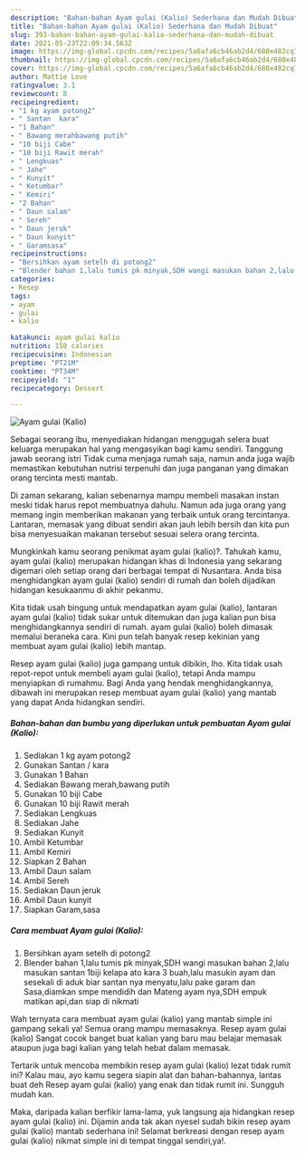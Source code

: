 ```yaml
---
description: "Bahan-bahan Ayam gulai (Kalio) Sederhana dan Mudah Dibuat"
title: "Bahan-bahan Ayam gulai (Kalio) Sederhana dan Mudah Dibuat"
slug: 393-bahan-bahan-ayam-gulai-kalio-sederhana-dan-mudah-dibuat
date: 2021-05-23T22:09:34.563Z
image: https://img-global.cpcdn.com/recipes/5a6afa6cb46ab2d4/680x482cq70/ayam-gulai-kalio-foto-resep-utama.jpg
thumbnail: https://img-global.cpcdn.com/recipes/5a6afa6cb46ab2d4/680x482cq70/ayam-gulai-kalio-foto-resep-utama.jpg
cover: https://img-global.cpcdn.com/recipes/5a6afa6cb46ab2d4/680x482cq70/ayam-gulai-kalio-foto-resep-utama.jpg
author: Mattie Love
ratingvalue: 3.1
reviewcount: 8
recipeingredient:
- "1 kg ayam potong2"
- " Santan  kara"
- "1 Bahan"
- " Bawang merahbawang putih"
- "10 biji Cabe"
- "10 biji Rawit merah"
- " Lengkuas"
- " Jahe"
- " Kunyit"
- " Ketumbar"
- " Kemiri"
- "2 Bahan"
- " Daun salam"
- " Sereh"
- " Daun jeruk"
- " Daun kunyit"
- " Garamsasa"
recipeinstructions:
- "Bersihkan ayam setelh di potong2"
- "Blender bahan 1,lalu tumis pk minyak,SDH wangi masukan bahan 2,lalu masukan santan 1biji kelapa ato kara 3 buah,lalu masukin ayam dan sesekali di aduk biar santan nya menyatu,lalu pake garam dan Sasa,diamkan smpe mendidih dan Mateng ayam nya,SDH empuk matikan api,dan siap di nikmati"
categories:
- Resep
tags:
- ayam
- gulai
- kalio

katakunci: ayam gulai kalio 
nutrition: 150 calories
recipecuisine: Indonesian
preptime: "PT21M"
cooktime: "PT34M"
recipeyield: "1"
recipecategory: Dessert

---
```



![Ayam gulai (Kalio)](https://img-global.cpcdn.com/recipes/5a6afa6cb46ab2d4/680x482cq70/ayam-gulai-kalio-foto-resep-utama.jpg)

Sebagai seorang ibu, menyediakan hidangan menggugah selera buat keluarga merupakan hal yang mengasyikan bagi kamu sendiri. Tanggung jawab seorang istri Tidak cuma menjaga rumah saja, namun anda juga wajib memastikan kebutuhan nutrisi terpenuhi dan juga panganan yang dimakan orang tercinta mesti mantab.

Di zaman  sekarang, kalian sebenarnya mampu membeli masakan instan meski tidak harus repot membuatnya dahulu. Namun ada juga orang yang memang ingin memberikan makanan yang terbaik untuk orang tercintanya. Lantaran, memasak yang dibuat sendiri akan jauh lebih bersih dan kita pun bisa menyesuaikan makanan tersebut sesuai selera orang tercinta. 



Mungkinkah kamu seorang penikmat ayam gulai (kalio)?. Tahukah kamu, ayam gulai (kalio) merupakan hidangan khas di Indonesia yang sekarang digemari oleh setiap orang dari berbagai tempat di Nusantara. Anda bisa menghidangkan ayam gulai (kalio) sendiri di rumah dan boleh dijadikan hidangan kesukaanmu di akhir pekanmu.

Kita tidak usah bingung untuk mendapatkan ayam gulai (kalio), lantaran ayam gulai (kalio) tidak sukar untuk ditemukan dan juga kalian pun bisa menghidangkannya sendiri di rumah. ayam gulai (kalio) boleh dimasak memalui beraneka cara. Kini pun telah banyak resep kekinian yang membuat ayam gulai (kalio) lebih mantap.

Resep ayam gulai (kalio) juga gampang untuk dibikin, lho. Kita tidak usah repot-repot untuk membeli ayam gulai (kalio), tetapi Anda mampu menyiapkan di rumahmu. Bagi Anda yang hendak menghidangkannya, dibawah ini merupakan resep membuat ayam gulai (kalio) yang mantab yang dapat Anda hidangkan sendiri.

<!--inarticleads1-->

##### Bahan-bahan dan bumbu yang diperlukan untuk pembuatan Ayam gulai (Kalio):

1. Sediakan 1 kg ayam potong2
1. Gunakan  Santan / kara
1. Gunakan 1 Bahan
1. Sediakan  Bawang merah,bawang putih
1. Gunakan 10 biji Cabe
1. Gunakan 10 biji Rawit merah
1. Sediakan  Lengkuas
1. Sediakan  Jahe
1. Sediakan  Kunyit
1. Ambil  Ketumbar
1. Ambil  Kemiri
1. Siapkan 2 Bahan
1. Ambil  Daun salam
1. Ambil  Sereh
1. Sediakan  Daun jeruk
1. Ambil  Daun kunyit
1. Siapkan  Garam,sasa




<!--inarticleads2-->

##### Cara membuat Ayam gulai (Kalio):

1. Bersihkan ayam setelh di potong2
1. Blender bahan 1,lalu tumis pk minyak,SDH wangi masukan bahan 2,lalu masukan santan 1biji kelapa ato kara 3 buah,lalu masukin ayam dan sesekali di aduk biar santan nya menyatu,lalu pake garam dan Sasa,diamkan smpe mendidih dan Mateng ayam nya,SDH empuk matikan api,dan siap di nikmati




Wah ternyata cara membuat ayam gulai (kalio) yang mantab simple ini gampang sekali ya! Semua orang mampu memasaknya. Resep ayam gulai (kalio) Sangat cocok banget buat kalian yang baru mau belajar memasak ataupun juga bagi kalian yang telah hebat dalam memasak.

Tertarik untuk mencoba membikin resep ayam gulai (kalio) lezat tidak rumit ini? Kalau mau, ayo kamu segera siapin alat dan bahan-bahannya, lantas buat deh Resep ayam gulai (kalio) yang enak dan tidak rumit ini. Sungguh mudah kan. 

Maka, daripada kalian berfikir lama-lama, yuk langsung aja hidangkan resep ayam gulai (kalio) ini. Dijamin anda tak akan nyesel sudah bikin resep ayam gulai (kalio) mantab sederhana ini! Selamat berkreasi dengan resep ayam gulai (kalio) nikmat simple ini di tempat tinggal sendiri,ya!.

